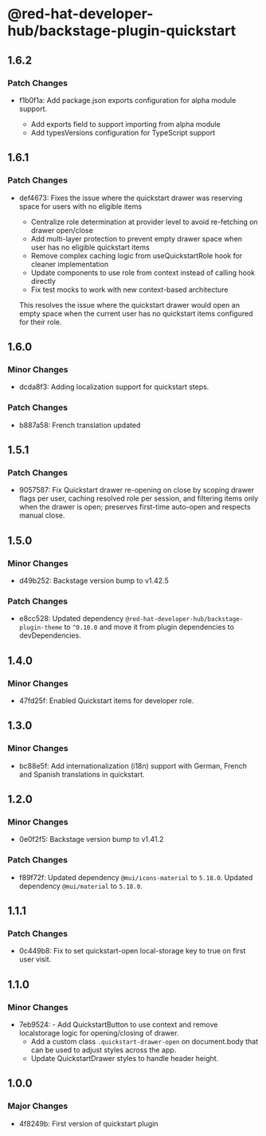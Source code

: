 # @red-hat-developer-hub/backstage-plugin-quickstart

## 1.6.2

### Patch Changes

- f1b0f1a: Add package.json exports configuration for alpha module support.

  - Add exports field to support importing from alpha module
  - Add typesVersions configuration for TypeScript support

## 1.6.1

### Patch Changes

- def4673: Fixes the issue where the quickstart drawer was reserving space for users with no eligible items

  - Centralize role determination at provider level to avoid re-fetching on drawer open/close
  - Add multi-layer protection to prevent empty drawer space when user has no eligible quickstart items
  - Remove complex caching logic from useQuickstartRole hook for cleaner implementation
  - Update components to use role from context instead of calling hook directly
  - Fix test mocks to work with new context-based architecture

  This resolves the issue where the quickstart drawer would open an empty space when the current user has no quickstart items configured for their role.

## 1.6.0

### Minor Changes

- dcda8f3: Adding localization support for quickstart steps.

### Patch Changes

- b887a58: French translation updated

## 1.5.1

### Patch Changes

- 9057587: Fix Quickstart drawer re-opening on close by scoping drawer flags per user, caching resolved role per session, and filtering items only when the drawer is open; preserves first-time auto-open and respects manual close.

## 1.5.0

### Minor Changes

- d49b252: Backstage version bump to v1.42.5

### Patch Changes

- e8cc528: Updated dependency `@red-hat-developer-hub/backstage-plugin-theme` to `^0.10.0` and move it from plugin dependencies to devDependencies.

## 1.4.0

### Minor Changes

- 47fd25f: Enabled Quickstart items for developer role.

## 1.3.0

### Minor Changes

- bc88e5f: Add internationalization (i18n) support with German, French and Spanish translations in quickstart.

## 1.2.0

### Minor Changes

- 0e0f2f5: Backstage version bump to v1.41.2

### Patch Changes

- f89f72f: Updated dependency `@mui/icons-material` to `5.18.0`.
  Updated dependency `@mui/material` to `5.18.0`.

## 1.1.1

### Patch Changes

- 0c449b8: Fix to set quickstart-open local-storage key to true on first user visit.

## 1.1.0

### Minor Changes

- 7eb9524: - Add QuickstartButton to use context and remove localstorage logic for opening/closing of drawer.
  - Add a custom class `.quickstart-drawer-open` on document.body that can be used to adjust styles across the app.
  - Update QuickstartDrawer styles to handle header height.

## 1.0.0

### Major Changes

- 4f8249b: First version of quickstart plugin
